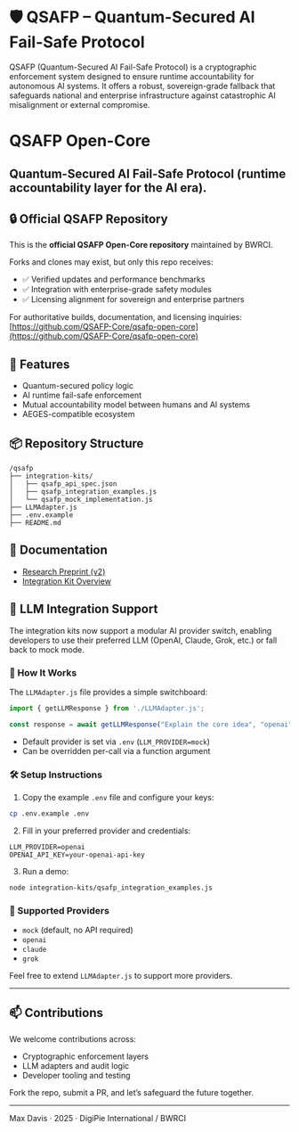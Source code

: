# 🛡️ QSAFP – Quantum-Secured AI Fail-Safe Protocol

QSAFP (Quantum-Secured AI Fail-Safe Protocol) is a cryptographic enforcement system designed to ensure runtime accountability for autonomous AI systems. It offers a robust, sovereign-grade fallback that safeguards national and enterprise infrastructure against catastrophic AI misalignment or external compromise.

# QSAFP Open-Core
Quantum-Secured AI Fail-Safe Protocol (runtime accountability layer for the AI era).
---

## 🔒 Official QSAFP Repository
This is the **official QSAFP Open-Core repository** maintained by BWRCI.  

Forks and clones may exist, but only this repo receives:
- ✅ Verified updates and performance benchmarks  
- ✅ Integration with enterprise-grade safety modules  
- ✅ Licensing alignment for sovereign and enterprise partners  

For authoritative builds, documentation, and licensing inquiries:  
[https://github.com/QSAFP-Core/qsafp-open-core](https://github.com/QSAFP-Core/qsafp-open-core)

## 🚀 Features
- Quantum-secured policy logic
- AI runtime fail-safe enforcement
- Mutual accountability model between humans and AI systems
- AEGES-compatible ecosystem

## 📦 Repository Structure
```
/qsafp
├── integration-kits/
│   ├── qsafp_api_spec.json
│   ├── qsafp_integration_examples.js
│   └── qsafp_mock_implementation.js
├── LLMAdapter.js
├── .env.example
├── README.md
```

## 📘 Documentation
- [Research Preprint (v2)](./QSAFP_Research_Gate_Paper-1-v2.pdf)
- [Integration Kit Overview](./README%20-%20QSAFP%20xAI%20Integration%20Kit.pdf)

## 🧠 LLM Integration Support

The integration kits now support a modular AI provider switch, enabling developers to use their preferred LLM (OpenAI, Claude, Grok, etc.) or fall back to mock mode.

### 🔧 How It Works

The `LLMAdapter.js` file provides a simple switchboard:

```js
import { getLLMResponse } from './LLMAdapter.js';

const response = await getLLMResponse("Explain the core idea", "openai");
```

- Default provider is set via `.env` (`LLM_PROVIDER=mock`)
- Can be overridden per-call via a function argument

### 🛠️ Setup Instructions

1. Copy the example `.env` file and configure your keys:

```bash
cp .env.example .env
```

2. Fill in your preferred provider and credentials:

```env
LLM_PROVIDER=openai
OPENAI_API_KEY=your-openai-api-key
```

3. Run a demo:

```bash
node integration-kits/qsafp_integration_examples.js
```

### 🤖 Supported Providers
- `mock` (default, no API required)
- `openai`
- `claude`
- `grok`

Feel free to extend `LLMAdapter.js` to support more providers.

---

## 📫 Contributions
We welcome contributions across:
- Cryptographic enforcement layers
- LLM adapters and audit logic
- Developer tooling and testing

Fork the repo, submit a PR, and let’s safeguard the future together.

---

Max Davis · 2025 · DigiPie International / BWRCI
